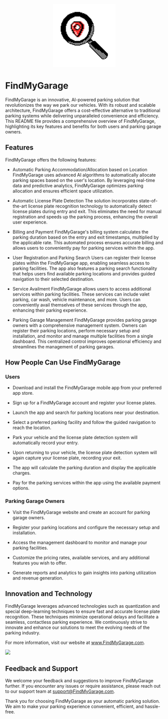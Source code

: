 <div align=center >
<a align=center href="#" target="_blank">
    <img width="200px" src="../fml-logo.jpeg"/>
</a>
</div>

# FindMyGarage
FindMyGarage is an innovative, AI-powered parking solution that revolutionizes the way we park our vehicles. With its robust and scalable architecture, FindMyGarage offers a cost-effective alternative to traditional parking systems while delivering unparalleled convenience and efficiency. This README file provides a comprehensive overview of FindMyGarage, highlighting its key features and benefits for both users and parking garage owners.

## Features
FindMyGarage offers the following features:

- Automatic Parking Accommodation/Allocation based on Location
FindMyGarage uses advanced AI algorithms to automatically allocate parking spaces based on the user's location. By leveraging real-time data and predictive analytics, FindMyGarage optimizes parking allocation and ensures efficient space utilization.

- Automatic License Plate Detection
The solution incorporates state-of-the-art license plate recognition technology to automatically detect license plates during entry and exit. This eliminates the need for manual registration and speeds up the parking process, enhancing the overall user experience.

- Billing and Payment
FindMyGarage's billing system calculates the parking duration based on the entry and exit timestamps, multiplied by the applicable rate. This automated process ensures accurate billing and allows users to conveniently pay for parking services within the app.

- User Registration and Parking Search
Users can register their license plates within the FindMyGarage app, enabling seamless access to parking facilities. The app also features a parking search functionality that helps users find available parking locations and provides guided navigation to their selected destination.

- Service Availment
FindMyGarage allows users to access additional services within parking facilities. These services can include valet parking, car wash, vehicle maintenance, and more. Users can conveniently avail themselves of these services through the app, enhancing their parking experience.

- Parking Garage Management
FindMyGarage provides parking garage owners with a comprehensive management system. Owners can register their parking locations, perform necessary setup and installation, and monitor and manage multiple facilities from a single dashboard. This centralized control improves operational efficiency and streamlines the management of parking garages.

## How People Can Use FindMyGarage
### Users
- Download and install the FindMyGarage mobile app from your preferred app store.

- Sign up for a FindMyGarage account and register your license plates.

- Launch the app and search for parking locations near your destination.

- Select a preferred parking facility and follow the guided navigation to reach the location.

- Park your vehicle and the license plate detection system will automatically record your entry.

- Upon returning to your vehicle, the license plate detection system will again capture your license plate, recording your exit.

- The app will calculate the parking duration and display the applicable charges.

- Pay for the parking services within the app using the available payment options.

### Parking Garage Owners
- Visit the FindMyGarage website and create an account for parking garage owners.

- Register your parking locations and configure the necessary setup and installation.

- Access the management dashboard to monitor and manage your parking facilities.

- Customize the pricing rates, available services, and any additional features you wish to offer.

- Generate reports and analytics to gain insights into parking utilization and revenue generation.

## Innovation and Technology
FindMyGarage leverages advanced technologies such as quantization and special deep-learning techniques to ensure fast and accurate license plate recognition. These techniques minimize operational delays and facilitate a seamless, contactless parking experience. We continuously strive to innovate and enhance our solutions to meet the evolving needs of the parking industry.

For more information, visit our website at www.FindMyGarage.com.

![](https://user-images.githubusercontent.com/73097560/115834477-dbab4500-a447-11eb-908a-139a6edaec5c.gif)

## Feedback and Support
We welcome your feedback and suggestions to improve FindMyGarage further. If you encounter any issues or require assistance, please reach out to our support team at support@FindMyGarage.com.

Thank you for choosing FindMyGarage as your automatic parking solution. We aim to make your parking experience convenient, efficient, and hassle-free.
